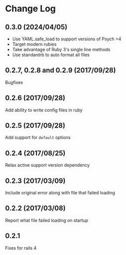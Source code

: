 # Change Log

## 0.3.0 (2024/04/05)
- Use YAML.safe_load to support versions of Psych >4
- Target modern rubies
- Take advantage of Ruby 3's single line methods
- Use standardrb to auto format all files

## 0.2.7, 0.2.8 and 0.2.9 (2017/09/28)
Bugfixes

## 0.2.6 (2017/09/28)
Add ability to write config files in ruby

## 0.2.5 (2017/09/28)
Add support for `default` options

## 0.2.4 (2017/08/25)
Relax active support version dependency

## 0.2.3 (2017/03/09)
Include original error along with file that failed loading

## 0.2.2 (2017/03/08)
Report what file failed loading on startup

## 0.2.1
Fixes for rails 4
